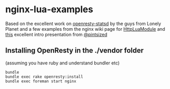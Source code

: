 # nginx-lua-examples
Based on the excellent work on [openresty-statsd](https://github.com/lonelyplanet/openresty-statsd) by the guys from Lonely Planet and a few examples from the nginx wiki page for [HttpLuaModule](http://wiki.nginx.org/HttpLuaModule) and [this](http://www.londonlua.org/scripting_nginx_with_lua/slides.html) excellent intro presentation from [@pintsized](http://twitter.com/pintsized)

## Installing OpenResty in the ./vendor folder 
(assuming you have ruby and understand bundler etc)
    
    bundle
    bundle exec rake openresty:install
    bundle exec foreman start nginx